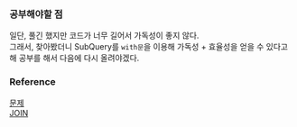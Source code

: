 ### 공부해야할 점
일단, 풀긴 했지만 코드가 너무 길어서 가독성이 좋지 않다.<br>
그래서, 찾아봤더니 SubQuery를 `with문`을 이용해 가독성 + 효율성을 얻을 수 있다고 해 공부를 해서 다음에 다시 올려야겠다.<br>

### Reference
[문제](https://school.programmers.co.kr/learn/courses/30/lessons/151141)<br>
[JOIN](https://github.com/gitubanana/SQL_study/tree/main/group_by/%EC%84%B1%EB%B6%84%EC%9C%BC%EB%A1%9C_%EA%B5%AC%EB%B6%84%EC%9C%BC%EB%A1%9C_%EC%95%84%EC%9D%B4%EC%8A%A4%ED%81%AC%EB%A6%BC_%EC%B4%9D%EC%A3%BC%EB%AC%B8%EB%9F%89#join)<br>

